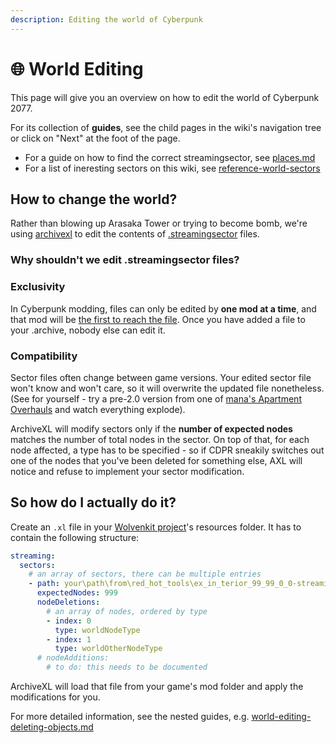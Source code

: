 ```yaml
---
description: Editing the world of Cyberpunk
---
```


# 🌐 World Editing

This page will give you an overview on how to edit the world of Cyberpunk 2077. &#x20;

For its collection of **guides**, see the child pages in the wiki's navigation tree or click on "Next" at the foot of the page.

* For a guide on how to find the correct streamingsector, see [places.md](../../references-lists-and-overviews/reference-world-sectors/places.md "mention")
* For a list of ineresting sectors on this wiki, see [reference-world-sectors](../../references-lists-and-overviews/reference-world-sectors/ "mention")

## How to change the world?

Rather than blowing up Arasaka Tower or trying to become bomb, we're using [archivexl](../../core-mods-explained/archivexl/ "mention") to edit the contents of [.streamingsector](../../files-and-what-they-do/the-whole-world-.streamingsector.md) files.&#x20;

### Why shouldn't we edit .streamingsector files?

### Exclusivity&#x20;

In Cyberpunk modding, files can only be edited by **one mod at a time**, and that mod will be [the first to reach the file](http://127.0.0.1:5000/s/-MP\_ozZVx2gRZUPXkd4r/wolvenkit-app/usage/wolvenkit-projects#project-naming-and-mod-load-order). Once you have added a file to your .archive, nobody else can edit it.

### Compatibility

Sector files often change between game versions. Your edited sector file won't know and won't care, so it will overwrite the updated file nonetheless. (See for yourself - try a pre-2.0 version from one of [mana's Apartment Overhauls](https://www.nexusmods.com/users/1630319?tab=user+files) and watch everything explode).

ArchiveXL will modify sectors only if the **number of expected nodes** matches the number of total nodes in the sector. On top of that, for each node affected, a type has to be specified - so if CDPR sneakily switches out one of the nodes that you've been deleted for something else, AXL will notice and refuse to implement your sector modification.

## So how do I actually do it?

Create an `.xl` file in your [Wolvenkit project](http://127.0.0.1:5000/s/-MP\_ozZVx2gRZUPXkd4r/wolvenkit-app/usage/wolvenkit-projects)'s resources folder. It has to contain the following structure:

```yaml
streaming:
  sectors:
    # an array of sectors, there can be multiple entries
    - path: your\path\from\red_hot_tools\ex_in_terior_99_99_0_0-streamingsector
      expectedNodes: 999
      nodeDeletions:
        # an array of nodes, ordered by type
        - index: 0
          type: worldNodeType
        - index: 1
          type: worldOtherNodeType
      # nodeAdditions:
        # to do: this needs to be documented
```

ArchiveXL will load that file from your game's mod folder and apply the modifications for you.

For more detailed information, see the nested guides, e.g. [world-editing-deleting-objects.md](world-editing-deleting-objects.md "mention")
